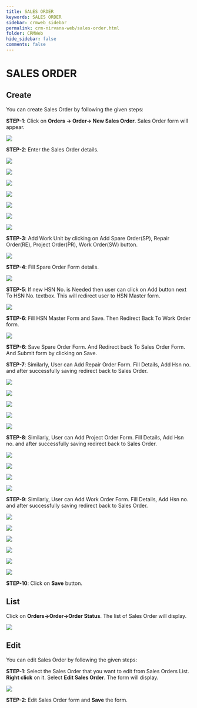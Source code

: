 ```yaml
---
title: SALES ORDER
keywords: SALES ORDER
sidebar: crmweb_sidebar
permalink: crm-nirvana-web/sales-order.html
folder: CRMWeb
hide_sidebar: false
comments: false
---
```


# SALES ORDER

## Create

You can create Sales Order by following the given steps:

**STEP-1**: Click on **Orders → Order→ New Sales Order**. Sales Order form will appear.

![](/images/sales-order-create.png)

**STEP-2**: Enter the Sales Order details.

![](/images/sales-order-detail.png)

![](/images/sales-order-detail2.png)

![](/images/sales-order-detail3.png)

![](/images/sales-order-detail4.png)

![](/images/sales-order-detail5.png)

![](/images/sales-order-detail6.png)

![](/images/sales-order-detail7.png)

**STEP-3**: Add Work Unit by clicking on Add Spare Order(SP), Repair Order(RE), Project Order(PR), Work Order(SW) button.


![](/images/sales-order-work-unit.png)

**STEP-4**: Fill Spare Order Form details.


![](/images/sales-order-form.png)

**STEP-5**: If new HSN No. is Needed then user can click on Add button next To HSN No. textbox. This will redirect user to HSN Master form.

![](/images/sales-order-hsn-add.png)

**STEP-6**: Fill HSN Master Form and Save. Then Redirect Back To Work Order form.

![](/images/sales-order-hsn-master.png)

**STEP-6**: Save Spare Order Form. And Redirect back To Sales Order Form. And Submit form by clicking on Save.

**STEP-7**: Similarly, User can Add Repair Order Form. Fill Details, Add Hsn no. and after successfully saving redirect back to Sales Order.

![](/images/sales-order-add-repair-form.png)

![](/images/sales-order-add-repair-form2.png)

![](/images/sales-order-add-repair-form3.png)

![](/images/sales-order-add-repair-form4.png)

![](/images/sales-order-add-repair-form5.png)



**STEP-8**: Similarly, User can Add Project Order Form. Fill Details, Add Hsn no. and after successfully saving redirect back to Sales Order.

![](/images/sales-order-add-projrct-order-form.png)

![](/images/sales-order-add-projrct-order-form2.png)

![](/images/sales-order-add-projrct-order-form3.png)

![](/images/sales-order-add-projrct-order-form4.png)



**STEP-9**: Similarly, User can Add Work Order Form. Fill Details, Add Hsn no. and after successfully saving redirect back to Sales Order.

![](/images/sales-order-add-work-order-form.png)  

![](/images/sales-order-add-work-order-form2.png)

![](/images/sales-order-add-work-order-form3.png)

![](/images/sales-order-add-work-order-form4.png)

![](/images/sales-order-add-work-order-form5.png)

![](/images/sales-order-add-work-order-form6.png)



**STEP-10**: Click on **Save** button.

## List

Click on **Orders→Order→Order Status**. The list of Sales Order will display.

![](/images/sales-order-list.png)

## Edit

You can edit Sales Order by following the given steps:

**STEP-1**: Select the Sales Order that you want to edit from Sales Orders List. **Right click** on it. Select **Edit Sales Order**. The form will display.

![](/images/sales-order-edit.png)

**STEP-2**: Edit Sales Order form and **Save** the form.
